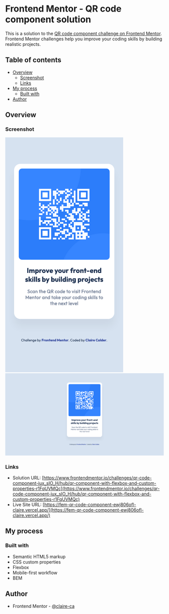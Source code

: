 # Frontend Mentor - QR code component solution

This is a solution to the [QR code component challenge on Frontend Mentor](https://www.frontendmentor.io/challenges/qr-code-component-iux_sIO_H). Frontend Mentor challenges help you improve your coding skills by building realistic projects.

## Table of contents

- [Overview](#overview)
  - [Screenshot](#screenshot)
  - [Links](#links)
- [My process](#my-process)
  - [Built with](#built-with)
- [Author](#author)

## Overview

### Screenshot

![mobile](screenshots/mobile.png)
![desktop](screenshots/desktop.png)

### Links

- Solution URL: [https://www.frontendmentor.io/challenges/qr-code-component-iux_sIO_H/hub/qr-component-with-flexbox-and-custom-properties-r1FqUVMQc](https://www.frontendmentor.io/challenges/qr-code-component-iux_sIO_H/hub/qr-component-with-flexbox-and-custom-properties-r1FqUVMQc)
- Live Site URL: [https://fem-qr-code-component-ewj806ofl-claire.vercel.app/](https://fem-qr-code-component-ewj806ofl-claire.vercel.app/)

## My process

### Built with

- Semantic HTML5 markup
- CSS custom properties
- Flexbox
- Mobile-first workflow
- BEM

## Author

- Frontend Mentor - [@claire-ca](https://www.frontendmentor.io/profile/claire-ca)
